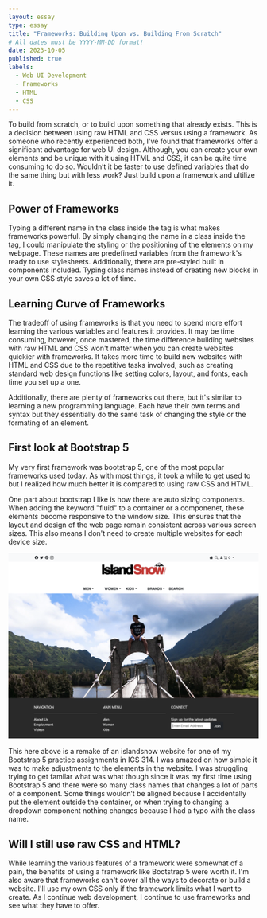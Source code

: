 ```yaml
---
layout: essay
type: essay
title: "Frameworks: Building Upon vs. Building From Scratch"
# All dates must be YYYY-MM-DD format!
date: 2023-10-05
published: true
labels:
  - Web UI Development
  - Frameworks
  - HTML
  - CSS
---
```


To build from scratch, or to build upon something that already exists. This is a decision between using raw HTML and CSS versus using a framework. As someone who recently experienced both, I've found that frameworks offer a significant advantage for web UI design. Although, you can create your own elements and be unique with it using HTML and CSS, it can be quite time consuming to do so. Wouldn’t it be faster to use defined variables that do the same thing but with less work? Just build upon a framework and ultilize it.

## Power of Frameworks

Typing a different name in the class inside the tag is what makes frameworks powerful. By simply changing the name in a class inside the tag, I could manipulate the styling or the positioning of the elements on my webpage. These names are predefined variables from the framework's ready to use stylesheets. Additionally, there are pre-styled built in components included. Typing class names instead of creating new blocks in your own CSS style saves a lot of time.

## Learning Curve of Frameworks

The tradeoff of using frameworks is that you need to spend more effort learning the various variables and features it provides. It may be time consuming, however, once mastered, the time difference building websites with raw HTML and CSS won't matter when you can create websites quickier with frameworks. It takes more time to build new websites with HTML and CSS due to the repetitive tasks involved, such as creating standard web design functions like setting colors, layout, and fonts, each time you set up a one.

Additionally, there are plenty of frameworks out there, but it's similar to learning a new programming language. Each have their own terms and syntax but they essentially do the same task of changing the style or the formating of an element.

## First look at Bootstrap 5

My very first framework was bootstrap 5, one of the most popular frameworks used today. As with most things, it took a while to get used to but I realized how much better it is compared to using raw CSS and HTML.

One part about bootstrap I like is how there are auto sizing components. When adding the keyword "fluid" to a container or a componenet, these elements become responsive to the window size. This ensures that the layout and design of the web page remain consistent across various screen sizes. This also means I don't need to create multiple websites for each device size.

<img width="600px" length="400px" src="../img/frameworks/experience-islandsnow-bootstrap.png">

This here above is a remake of an islandsnow website for one of my Bootstrap 5 practice assignments in ICS 314. I was amazed on how simple it was to make adjustments to the elements in the website. I was struggling trying to get familar what was what though since it was my first time using Bootstrap 5 and there were so many class names that changes a lot of parts of a component. Some things wouldn’t be aligned because I accidentally put the element outside the container, or when trying to changing a dropdown component nothing changes because I had a typo with the class name.

## Will I still use raw CSS and HTML?

While learning the various features of a framework were somewhat of a pain, the benefits of using a framework like Bootstrap 5 were worth it. I'm also aware that frameworks can't cover all the ways to decorate or build a website. I'll use my own CSS only if the framework limits what I want to create. As I continue web development, I continue to use frameworks and see what they have to offer.